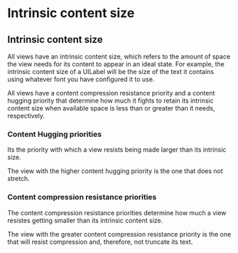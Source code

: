 # Intrinsic content size

## Intrinsic content size

All views have an intrinsic content size, which refers to the amount of space the view needs for its content to appear in an ideal state. For example, the intrinsic content size of a UILabel will be the size of the text it contains using whatever font you have configured it to use.

All views have a content compression resistance priority and a content hugging priority that determine how much it fights to retain its intrinsic content size when available space is less than or greater than it needs, respectively.

### Content Hugging priorities

Its the priority with which a view resists being made larger than its intrinsic size.

The view with the higher content hugging priority is the one that does not stretch.

### Content compression resistance priorities

The content compression resistance priorities determine how much a view resistes getting smaller than its intrinsic content size.

The view with the greater content compression resistance priority is the one that will resist compression and, therefore, not truncate its text.